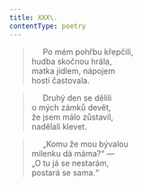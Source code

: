 ```yaml
---
title: XXX\.
contentType: poetry
---
```


<section>

>      Po mém pohřbu křepčili,  
> hudba skočnou hrála,  
> matka jídlem, nápojem  
> hosti častovala.

>      Druhý den se dělili  
> o mých zámků devět,  
> že jsem málo zůstavil,  
> nadělali klevet.

>      „Komu že mou bývalou  
> milenku dá máma?“ —  
> „O tu já se nestarám,  
> postará se sama.“

</section>

